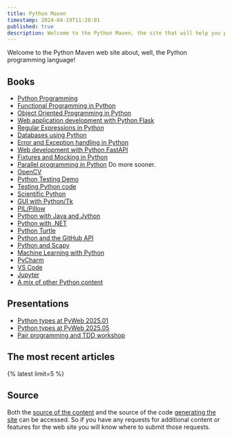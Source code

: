 ```yaml
---
title: Python Maven
timestamp: 2024-04-19T11:20:01
published: true
description: Welcome to the Python Maven, the site that will help you programming in Python.
---
```


Welcome to the Python Maven web site about, well, the Python programming language!

## Books

* [Python Programming](/python-programming/)
* [Functional Programming in Python](/python-functional-programming/)
* [Object Oriented Programming in Python](/python-oop/)
* [Web application development with Python Flask](/python-flask/)
* [Regular Expressions in Python](/python-regular-expressions/)
* [Databases using Python](/python-databases/)
* [Error and Exception handling in Python](/python-exceptions/)
* [Web development with Python FastAPI](/python-fastapi/)
* [Fixtures and Mocking in Python](/python-mocking/)
* [Parallel programming in Python](/python-parallel/) Do more sooner.
* [OpenCV](/python-opencv/)
* [Python Testing Demo](/python-testing-demo/)
* [Testing Python code](/python-testing/)
* [Scientific Python](/python-science/)
* [GUI with Python/Tk](/python-tk/)
* [PIL/Pillow](/python-pil/)
* [Python with Java and Jython](/python-java/)
* [Python with .NET](/python-dotnet/)
* [Python Turtle](/python-turtle/)
* [Python and the GitHub API](/python-github/)
* [Python and Scapy](/python-scapy/)
* [Machine Learning with Python](/python-machine-learning/)
* [PyCharm](/python-pycharm/)
* [VS Code](/python-vscode/)
* [Jupyter](/python-jupyter/)
* [A mix of other Python content](/python-other/)


## Presentations

* [Python types at PyWeb 2025.01](/python-types-at-pyweb-2025-01/)
* [Python types at PyWeb 2025.05](/python-types-at-pyweb-2025-05/)
* [Pair programming and TDD workshop](/python-pair-programming-and-tdd-workshop/)


## The most recent articles

{% latest limit=5 %}

## Source

Both the [source of the content](https://github.com/szabgab/python.code-maven.com/) and the source of the code [generating the site](https://github.com/szabgab/code-maven.rs) can be accessed. So if you have any requests for additional content or features for the web site you will know where to submit those requests.


